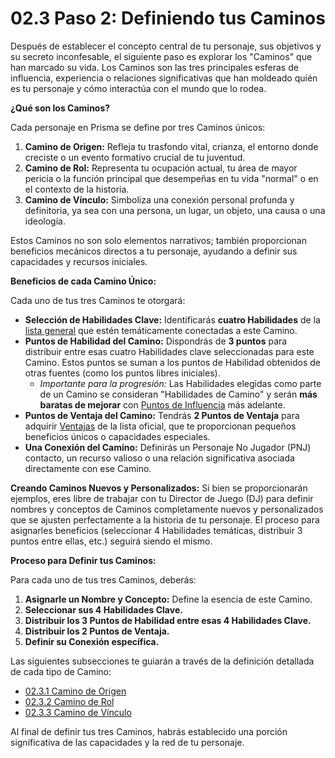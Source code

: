 # 02.3 Paso 2: Definiendo tus Caminos

Después de establecer el concepto central de tu personaje, sus objetivos y su secreto inconfesable, el siguiente paso es explorar los "Caminos" que han marcado su vida. Los Caminos son las tres principales esferas de influencia, experiencia o relaciones significativas que han moldeado quién es tu personaje y cómo interactúa con el mundo que lo rodea.

**¿Qué son los Caminos?**

Cada personaje en Prisma se define por tres Caminos únicos:

1.  **Camino de Origen:** Refleja tu trasfondo vital, crianza, el entorno donde creciste o un evento formativo crucial de tu juventud.
2.  **Camino de Rol:** Representa tu ocupación actual, tu área de mayor pericia o la función principal que desempeñas en tu vida "normal" o en el contexto de la historia.
3.  **Camino de Vínculo:** Simboliza una conexión personal profunda y definitoria, ya sea con una persona, un lugar, un objeto, una causa o una ideología.

Estos Caminos no son solo elementos narrativos; también proporcionan beneficios mecánicos directos a tu personaje, ayudando a definir sus capacidades y recursos iniciales.

**Beneficios de cada Camino Único:**

Cada uno de tus tres Caminos te otorgará:

*   **Selección de Habilidades Clave:** Identificarás **cuatro Habilidades** de la [lista general](./02.5_Paso_4_Desarrollando_Habilidades_y_Especialidades.md#lista-detallada-de-habilidades) que estén temáticamente conectadas a este Camino.
*   **Puntos de Habilidad del Camino:** Dispondrás de **3 puntos** para distribuir entre esas cuatro Habilidades clave seleccionadas para este Camino. Estos puntos se suman a los puntos de Habilidad obtenidos de otras fuentes (como los puntos libres iniciales).
    *   *Importante para la progresión:* Las Habilidades elegidas como parte de un Camino se consideran "Habilidades de Camino" y serán **más baratas de mejorar** con [Puntos de Influencia](./02.9_Progresion_del_Personaje_Puntos_de_Influencia.md) más adelante.
*   **Puntos de Ventaja del Camino:** Tendrás **2 Puntos de Ventaja** para adquirir [Ventajas](./02.X_Ventajas_de_Personaje.md) de la lista oficial, que te proporcionan pequeños beneficios únicos o capacidades especiales.
*   **Una Conexión del Camino:** Definirás un Personaje No Jugador (PNJ) contacto, un recurso valioso o una relación significativa asociada directamente con ese Camino.

**Creando Caminos Nuevos y Personalizados:**
Si bien se proporcionarán ejemplos, eres libre de trabajar con tu Director de Juego (DJ) para definir nombres y conceptos de Caminos completamente nuevos y personalizados que se ajusten perfectamente a la historia de tu personaje. El proceso para asignarles beneficios (seleccionar 4 Habilidades temáticas, distribuir 3 puntos entre ellas, etc.) seguirá siendo el mismo.

**Proceso para Definir tus Caminos:**

Para cada uno de tus tres Caminos, deberás:

1.  **Asignarle un Nombre y Concepto:** Define la esencia de este Camino.
2.  **Seleccionar sus 4 Habilidades Clave.**
3.  **Distribuir los 3 Puntos de Habilidad entre esas 4 Habilidades Clave.**
4.  **Distribuir los 2 Puntos de Ventaja.**
5.  **Definir su Conexión específica.**

Las siguientes subsecciones te guiarán a través de la definición detallada de cada tipo de Camino:

*   [02.3.1 Camino de Origen](./02.3.1_Camino_de_Origen.md)
*   [02.3.2 Camino de Rol](./02.3.2_Camino_de_Rol.md)
*   [02.3.3 Camino de Vínculo](./02.3.3_Camino_de_Vinculo.md)

Al final de definir tus tres Caminos, habrás establecido una porción significativa de las capacidades y la red de tu personaje.
